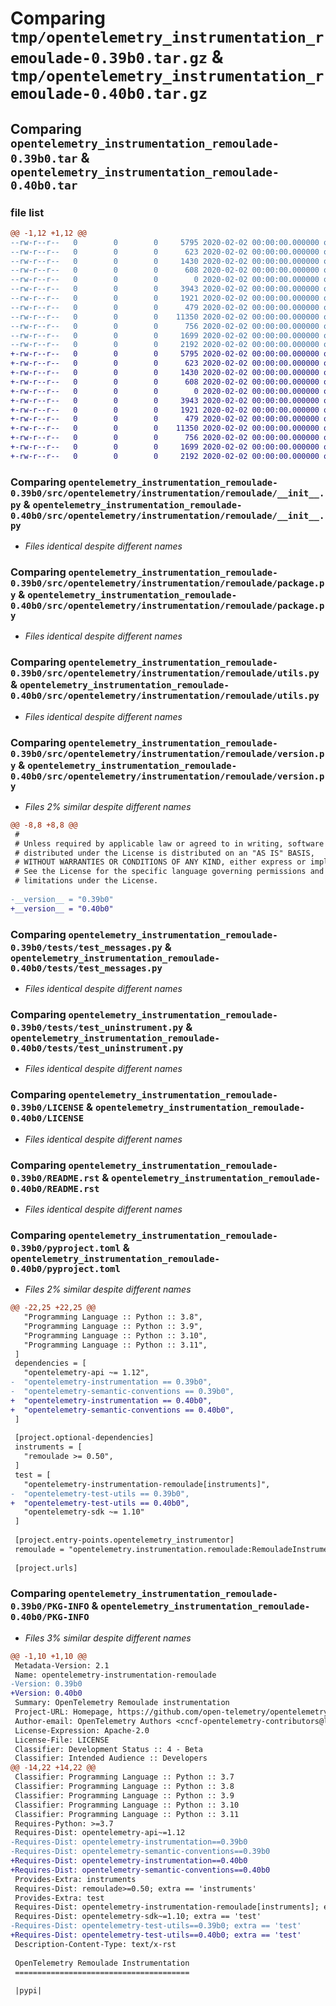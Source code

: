 # Comparing `tmp/opentelemetry_instrumentation_remoulade-0.39b0.tar.gz` & `tmp/opentelemetry_instrumentation_remoulade-0.40b0.tar.gz`

## Comparing `opentelemetry_instrumentation_remoulade-0.39b0.tar` & `opentelemetry_instrumentation_remoulade-0.40b0.tar`

### file list

```diff
@@ -1,12 +1,12 @@
--rw-r--r--   0        0        0     5795 2020-02-02 00:00:00.000000 opentelemetry_instrumentation_remoulade-0.39b0/src/opentelemetry/instrumentation/remoulade/__init__.py
--rw-r--r--   0        0        0      623 2020-02-02 00:00:00.000000 opentelemetry_instrumentation_remoulade-0.39b0/src/opentelemetry/instrumentation/remoulade/package.py
--rw-r--r--   0        0        0     1430 2020-02-02 00:00:00.000000 opentelemetry_instrumentation_remoulade-0.39b0/src/opentelemetry/instrumentation/remoulade/utils.py
--rw-r--r--   0        0        0      608 2020-02-02 00:00:00.000000 opentelemetry_instrumentation_remoulade-0.39b0/src/opentelemetry/instrumentation/remoulade/version.py
--rw-r--r--   0        0        0        0 2020-02-02 00:00:00.000000 opentelemetry_instrumentation_remoulade-0.39b0/tests/__init__.py
--rw-r--r--   0        0        0     3943 2020-02-02 00:00:00.000000 opentelemetry_instrumentation_remoulade-0.39b0/tests/test_messages.py
--rw-r--r--   0        0        0     1921 2020-02-02 00:00:00.000000 opentelemetry_instrumentation_remoulade-0.39b0/tests/test_uninstrument.py
--rw-r--r--   0        0        0      479 2020-02-02 00:00:00.000000 opentelemetry_instrumentation_remoulade-0.39b0/.gitignore
--rw-r--r--   0        0        0    11350 2020-02-02 00:00:00.000000 opentelemetry_instrumentation_remoulade-0.39b0/LICENSE
--rw-r--r--   0        0        0      756 2020-02-02 00:00:00.000000 opentelemetry_instrumentation_remoulade-0.39b0/README.rst
--rw-r--r--   0        0        0     1699 2020-02-02 00:00:00.000000 opentelemetry_instrumentation_remoulade-0.39b0/pyproject.toml
--rw-r--r--   0        0        0     2192 2020-02-02 00:00:00.000000 opentelemetry_instrumentation_remoulade-0.39b0/PKG-INFO
+-rw-r--r--   0        0        0     5795 2020-02-02 00:00:00.000000 opentelemetry_instrumentation_remoulade-0.40b0/src/opentelemetry/instrumentation/remoulade/__init__.py
+-rw-r--r--   0        0        0      623 2020-02-02 00:00:00.000000 opentelemetry_instrumentation_remoulade-0.40b0/src/opentelemetry/instrumentation/remoulade/package.py
+-rw-r--r--   0        0        0     1430 2020-02-02 00:00:00.000000 opentelemetry_instrumentation_remoulade-0.40b0/src/opentelemetry/instrumentation/remoulade/utils.py
+-rw-r--r--   0        0        0      608 2020-02-02 00:00:00.000000 opentelemetry_instrumentation_remoulade-0.40b0/src/opentelemetry/instrumentation/remoulade/version.py
+-rw-r--r--   0        0        0        0 2020-02-02 00:00:00.000000 opentelemetry_instrumentation_remoulade-0.40b0/tests/__init__.py
+-rw-r--r--   0        0        0     3943 2020-02-02 00:00:00.000000 opentelemetry_instrumentation_remoulade-0.40b0/tests/test_messages.py
+-rw-r--r--   0        0        0     1921 2020-02-02 00:00:00.000000 opentelemetry_instrumentation_remoulade-0.40b0/tests/test_uninstrument.py
+-rw-r--r--   0        0        0      479 2020-02-02 00:00:00.000000 opentelemetry_instrumentation_remoulade-0.40b0/.gitignore
+-rw-r--r--   0        0        0    11350 2020-02-02 00:00:00.000000 opentelemetry_instrumentation_remoulade-0.40b0/LICENSE
+-rw-r--r--   0        0        0      756 2020-02-02 00:00:00.000000 opentelemetry_instrumentation_remoulade-0.40b0/README.rst
+-rw-r--r--   0        0        0     1699 2020-02-02 00:00:00.000000 opentelemetry_instrumentation_remoulade-0.40b0/pyproject.toml
+-rw-r--r--   0        0        0     2192 2020-02-02 00:00:00.000000 opentelemetry_instrumentation_remoulade-0.40b0/PKG-INFO
```

### Comparing `opentelemetry_instrumentation_remoulade-0.39b0/src/opentelemetry/instrumentation/remoulade/__init__.py` & `opentelemetry_instrumentation_remoulade-0.40b0/src/opentelemetry/instrumentation/remoulade/__init__.py`

 * *Files identical despite different names*

### Comparing `opentelemetry_instrumentation_remoulade-0.39b0/src/opentelemetry/instrumentation/remoulade/package.py` & `opentelemetry_instrumentation_remoulade-0.40b0/src/opentelemetry/instrumentation/remoulade/package.py`

 * *Files identical despite different names*

### Comparing `opentelemetry_instrumentation_remoulade-0.39b0/src/opentelemetry/instrumentation/remoulade/utils.py` & `opentelemetry_instrumentation_remoulade-0.40b0/src/opentelemetry/instrumentation/remoulade/utils.py`

 * *Files identical despite different names*

### Comparing `opentelemetry_instrumentation_remoulade-0.39b0/src/opentelemetry/instrumentation/remoulade/version.py` & `opentelemetry_instrumentation_remoulade-0.40b0/src/opentelemetry/instrumentation/remoulade/version.py`

 * *Files 2% similar despite different names*

```diff
@@ -8,8 +8,8 @@
 #
 # Unless required by applicable law or agreed to in writing, software
 # distributed under the License is distributed on an "AS IS" BASIS,
 # WITHOUT WARRANTIES OR CONDITIONS OF ANY KIND, either express or implied.
 # See the License for the specific language governing permissions and
 # limitations under the License.
 
-__version__ = "0.39b0"
+__version__ = "0.40b0"
```

### Comparing `opentelemetry_instrumentation_remoulade-0.39b0/tests/test_messages.py` & `opentelemetry_instrumentation_remoulade-0.40b0/tests/test_messages.py`

 * *Files identical despite different names*

### Comparing `opentelemetry_instrumentation_remoulade-0.39b0/tests/test_uninstrument.py` & `opentelemetry_instrumentation_remoulade-0.40b0/tests/test_uninstrument.py`

 * *Files identical despite different names*

### Comparing `opentelemetry_instrumentation_remoulade-0.39b0/LICENSE` & `opentelemetry_instrumentation_remoulade-0.40b0/LICENSE`

 * *Files identical despite different names*

### Comparing `opentelemetry_instrumentation_remoulade-0.39b0/README.rst` & `opentelemetry_instrumentation_remoulade-0.40b0/README.rst`

 * *Files identical despite different names*

### Comparing `opentelemetry_instrumentation_remoulade-0.39b0/pyproject.toml` & `opentelemetry_instrumentation_remoulade-0.40b0/pyproject.toml`

 * *Files 2% similar despite different names*

```diff
@@ -22,25 +22,25 @@
   "Programming Language :: Python :: 3.8",
   "Programming Language :: Python :: 3.9",
   "Programming Language :: Python :: 3.10",
   "Programming Language :: Python :: 3.11",
 ]
 dependencies = [
   "opentelemetry-api ~= 1.12",
-  "opentelemetry-instrumentation == 0.39b0",
-  "opentelemetry-semantic-conventions == 0.39b0",
+  "opentelemetry-instrumentation == 0.40b0",
+  "opentelemetry-semantic-conventions == 0.40b0",
 ]
 
 [project.optional-dependencies]
 instruments = [
   "remoulade >= 0.50",
 ]
 test = [
   "opentelemetry-instrumentation-remoulade[instruments]",
-  "opentelemetry-test-utils == 0.39b0",
+  "opentelemetry-test-utils == 0.40b0",
   "opentelemetry-sdk ~= 1.10"
 ]
 
 [project.entry-points.opentelemetry_instrumentor]
 remoulade = "opentelemetry.instrumentation.remoulade:RemouladeInstrumentor"
 
 [project.urls]
```

### Comparing `opentelemetry_instrumentation_remoulade-0.39b0/PKG-INFO` & `opentelemetry_instrumentation_remoulade-0.40b0/PKG-INFO`

 * *Files 3% similar despite different names*

```diff
@@ -1,10 +1,10 @@
 Metadata-Version: 2.1
 Name: opentelemetry-instrumentation-remoulade
-Version: 0.39b0
+Version: 0.40b0
 Summary: OpenTelemetry Remoulade instrumentation
 Project-URL: Homepage, https://github.com/open-telemetry/opentelemetry-python-contrib/tree/main/instrumentation/opentelemetry-instrumentation-remoulade
 Author-email: OpenTelemetry Authors <cncf-opentelemetry-contributors@lists.cncf.io>
 License-Expression: Apache-2.0
 License-File: LICENSE
 Classifier: Development Status :: 4 - Beta
 Classifier: Intended Audience :: Developers
@@ -14,22 +14,22 @@
 Classifier: Programming Language :: Python :: 3.7
 Classifier: Programming Language :: Python :: 3.8
 Classifier: Programming Language :: Python :: 3.9
 Classifier: Programming Language :: Python :: 3.10
 Classifier: Programming Language :: Python :: 3.11
 Requires-Python: >=3.7
 Requires-Dist: opentelemetry-api~=1.12
-Requires-Dist: opentelemetry-instrumentation==0.39b0
-Requires-Dist: opentelemetry-semantic-conventions==0.39b0
+Requires-Dist: opentelemetry-instrumentation==0.40b0
+Requires-Dist: opentelemetry-semantic-conventions==0.40b0
 Provides-Extra: instruments
 Requires-Dist: remoulade>=0.50; extra == 'instruments'
 Provides-Extra: test
 Requires-Dist: opentelemetry-instrumentation-remoulade[instruments]; extra == 'test'
 Requires-Dist: opentelemetry-sdk~=1.10; extra == 'test'
-Requires-Dist: opentelemetry-test-utils==0.39b0; extra == 'test'
+Requires-Dist: opentelemetry-test-utils==0.40b0; extra == 'test'
 Description-Content-Type: text/x-rst
 
 OpenTelemetry Remoulade Instrumentation
 =======================================
 
 |pypi|
```

